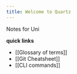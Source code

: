 ```yaml
---
title: Welcome to Quartz
---
```

Notes for Uni

**quick links**
- [[Glossary of terms]]
- [[Git Cheatsheet]]
- [[CLI commands]]
